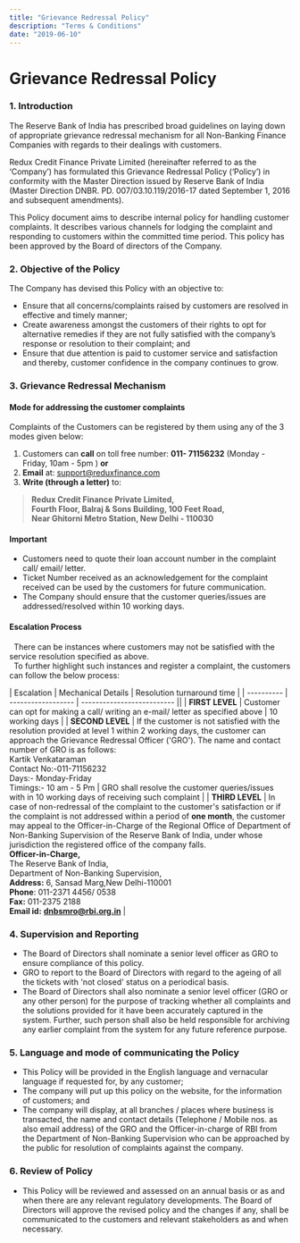 ```yaml
---
title: "Grievance Redressal Policy"
description: "Terms & Conditions"
date: "2019-06-10"
---
```




# Grievance Redressal Policy



### 1.	Introduction


The Reserve Bank of India has prescribed broad guidelines on laying down of appropriate grievance redressal mechanism for all Non-Banking Finance Companies with regards to their dealings with customers.

Redux Credit Finance Private Limited (hereinafter referred to as the ‘Company’) has formulated this Grievance Redressal Policy (‘Policy’) in conformity with the Master Direction issued by Reserve Bank of India (Master Direction DNBR. PD. 007/03.10.119/2016-17 dated September 1, 2016 and subsequent amendments).

This Policy document aims to describe internal policy for handling customer complaints. It describes various channels for lodging the complaint and responding to customers within the committed time period. This policy has been approved by the Board of directors of the Company.

### 2.	Objective of the Policy

The Company has devised this Policy with an objective to:
* Ensure that all concerns/complaints raised by customers are resolved in effective and timely manner;
* Create awareness amongst the customers of their rights to opt for alternative remedies if they are not fully satisfied with the company’s response or resolution to their complaint; and
* Ensure that due attention is paid to customer service and satisfaction and thereby, customer confidence in the company continues to grow.

### 3. Grievance Redressal Mechanism 


#### Mode for addressing the customer complaints

 Complaints of the Customers can be registered by them using any of the 3 modes  given below:
1. Customers can **call** on toll free number: **011- 71156232** (Monday - Friday,  10am - 5pm )  **or**
2. **Email** at: support@reduxfinance.com
3. **Write (through a letter)** to:
>**Redux Credit Finance Private Limited,<br/>
>Fourth Floor, Balraj & Sons Building, 100 Feet Road,<br/>
> Near Ghitorni Metro Station,  New Delhi - 110030** 

#### Important
* 	Customers need to quote their loan account number in the complaint call/ email/ letter.
* 	Ticket Number received as an acknowledgement for the complaint received can be used by the customers for future communication.
* 	The Company should ensure that the customer queries/issues are addressed/resolved within 10 working days.

 #### Escalation Process
&nbsp;&nbsp;There can be instances where customers may not be satisfied with the service resolution specified as above.  <br/> &nbsp;&nbsp;To further highlight such instances and register a complaint, the customers can follow the below process: 


| Escalation | Mechanical Details | Resolution turnaround time |
| ---------- | ------------------ | -------------------------- ||
| **FIRST LEVEL**  | Customer can opt for making a call/ writing an e-mail/ letter as specified above                                                                                                                                                                                                                                                                                                                                                                                                                                                                                                                                                                                                                            | 10 working days                                                                                   |
| **SECOND LEVEL** | If the customer is not satisfied with the resolution provided at level 1 within 2 working days, the customer can approach the Grievance Redressal Officer ('GRO'). The name and contact number of GRO is as follows:  <br/> Kartik Venkataraman <br/> Contact No:-011-71156232 <br/> Days:- Monday-Friday<br/>Timings:- 10 am - 5 Pm                                                                                                                                                                                                                                                                                                                                                                        | GRO shall resolve the customer queries/issues with in 10 working days of receiving such complaint |
| **THIRD LEVEL**  | In case of non-redressal of the complaint to the customer's satisfaction or if the complaint is not addressed within a period of **one month**, the customer may appeal to the Officer-in-Charge of the Regional Office of Department of Non-Banking Supervision of the Reserve Bank of India, under whose jurisdiction the registered office of the company falls.                                      <br /> **Officer-in-Charge,** <br/>The Reserve Bank of India,<br/> Department of Non-Banking Supervision,<br/>**Address:** 6, Sansad Marg,New Delhi-110001<br/>**Phone**: 011-2371 4456/ 0538 <br /> **Fax:** 011-2375 2188<br />**Email id:** [**dnbsmro@rbi.org.in**](mailto:dnbsmro@rbi.org.in) |

### 4. Supervision and Reporting
* 	The Board of Directors shall nominate a senior level officer as GRO to ensure compliance of this policy.
* GRO to report to the Board of Directors with regard to the ageing of all the tickets with 'not closed' status on a periodical basis.
* The Board of Directors shall also nominate a senior level officer (GRO or any other person) for the purpose of tracking whether all complaints and the solutions provided for it have been accurately captured in the system. Further, such person shall also be held responsible for archiving any earlier complaint from the system for any future reference purpose.

### 5.	Language and mode of communicating the Policy
* This Policy will be provided in the English language and vernacular language if requested for, by any customer;
* The company will put up this policy on the website, for the information of customers; and
* The company will display, at all branches / places where business is transacted, the name and contact details (Telephone / Mobile nos. as also email address) of the GRO and the Officer-in-charge of RBI from the Department of Non-Banking Supervision who can be approached by the public for resolution of complaints against the company.

### 6.	Review of Policy
* 	This Policy will be reviewed and assessed on an annual basis or as and when there are any relevant regulatory developments. The Board of Directors will approve the revised policy and the changes if any, shall be communicated to the customers and relevant stakeholders as and when necessary.